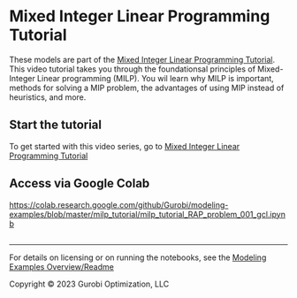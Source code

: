 # Mixed Integer Linear Programming Tutorial

These models are part of the [Mixed Integer Linear Programming Tutorial](https://www.gurobi.com/resources/chapter-1-why-mixed-integer-programming-mip/).  This video tutorial takes you through the foundationsal principles of Mixed-Integer Linear programming (MILP).  You wil learn why MILP is important, methods for solving a MIP problem, the advantages of using MIP instead of heuristics, and more.

## Start the tutorial

To get started with this video series, go to [Mixed Integer Linear Programming Tutorial](https://www.gurobi.com/resources/chapter-1-why-mixed-integer-programming-mip/)


## Access via Google Colab

https://colab.research.google.com/github/Gurobi/modeling-examples/blob/master/milp_tutorial/milp_tutorial_RAP_problem_001_gcl.ipynb

##

----
For details on licensing or on running the notebooks, see the [Modeling Examples Overview/Readme](https://github.com/Gurobi/modeling-examples/)


Copyright © 2023 Gurobi Optimization, LLC

